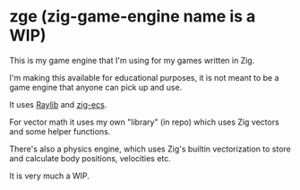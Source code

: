 # zge (zig-game-engine name is a WIP)

This is my game engine that I'm using for my games written in Zig.

I'm making this available for educational purposes, it is not meant to be a game engine that anyone can pick up and use.

It uses [Raylib](https://github.com/raysan5/raylib) and [zig-ecs](https://github.com/prime31/zig-ecs).

For vector math it uses my own "library" (in repo) which uses Zig vectors and some helper functions.

There's also a physics engine, which uses Zig's builtin vectorization to store and calculate body positions, velocities etc.

It is very much a WIP.
